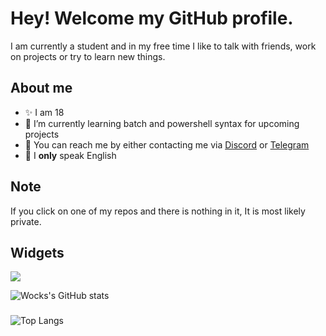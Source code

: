 # Hey! Welcome my GitHub profile.

I am currently a student and in my free time I like to talk with friends, work on projects or try to learn new things.

## About me

- ✨ I am 18
- 🌱 I’m currently learning batch and powershell syntax for upcoming projects
- 💯 You can reach me by either contacting me via [Discord](https://discordlookup.com/user/1069745259518644265) or [Telegram](https://t.me/uhwock)
- 👑 I **only** speak English


## Note

If you click on one of my repos and there is nothing in it, It is most likely private.

## Widgets

  <a href="https://discordlookup.com/user/10697452595186442651069745259518644265">
    <img src="https://discord.c99.nl/widget/theme-4/1069745259518644265.png"/>
  </a>
</p>

![Wocks's GitHub stats](https://github-readme-stats.vercel.app/api?username=uhwock&show_icons=true&theme=radical)
###
![Top Langs](https://github-readme-stats.vercel.app/api/top-langs/?username=uhwock&theme=radical)
